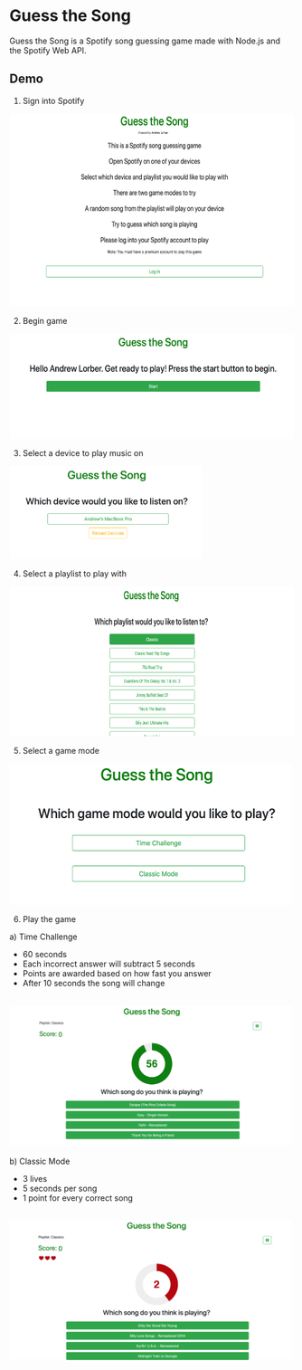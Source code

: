 # Guess the Song
Guess the Song is a Spotify song guessing game made with Node.js and the Spotify Web API.

## Demo
1. Sign into Spotify
<img src="/img/Home_Page.png" alt="Home_Page" width="662.5" height="341.5" />

2. Begin game
<img src="/img/Start_Page.png" alt="Start_Page" width="570" height="185.5" />

3. Select a device to play music on
<img src="/img/Select_Device.png" alt="Select_Device" width="340.75" height="165" />

4. Select a playlist to play with
<img src="/img/Select_Playlist.png" alt="Select_Playlist" width="717" height="265" />

5. Select a game mode
<img src="/img/Game_Modes.png" alt="Game_Modes" width="500" height="250" />

6. Play the game</br>

a) Time Challenge
<ul>
 <li>60 seconds</li>
 <li>Each incorrect answer will subtract 5 seconds</li>
 <li>Points are awarded based on how fast you answer</li>
 <li>After 10 seconds the song will change</li>
</ul></br>
<img src="/img/Time_Challenge.png" alt="Time_Challenge" width="500" height="250" />

b) Classic Mode
<ul>
 <li>3 lives</li>
 <li>5 seconds per song</li>
 <li>1 point for every correct song</li>
</ul></br>
<img src="/img/Classic_Mode.png" alt="Classic_Mode" width="500" height="250" />
